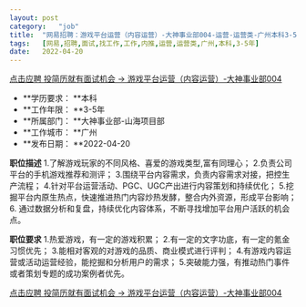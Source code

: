 ```yaml
---
layout:	post
category:	"job"
title:	"网易招聘：游戏平台运营（内容运营）-大神事业部004-运营-运营类-广州本科3-5年"
tags:	[网易,招聘,面试,找工作,工作,内推,运营,运营类,广州,本科,3-5年]
date:	2022-04-20
---
```


[点击应聘 投简历就有面试机会 -> 游戏平台运营（内容运营）-大神事业部004](http://mobile.bole.netease.com/bole/boleDetail?id=32644&employeeId=346f03c3cda5f04c&key=all)



- **学历要求： **本科
- **工作年限： **3-5年
- **所属部门： **大神事业部-山海项目部
- **工作城市： **广州
- **发布日期： **2022-04-20



**职位描述**
1.了解游戏玩家的不同风格、喜爱的游戏类型,富有同理心；
2.负责公司平台的手机游戏推荐和测评；
3.围绕平台内容需求，负责内容需求对接，把控生产流程；
4.针对平台运营活动、PGC、UGC产出进行内容策划和持续优化；
5.挖掘平台内原生热点，快速推进热门内容炒热发酵，整合内外资源，形成平台影响；
6. 通过数据分析和复盘，持续优化内容体系，不断寻找增加平台用户活跃的机会点。



**职位要求**
1.热爱游戏，有一定的游戏积累；
2.有一定的文字功底，有一定的氪金习惯优先；
3.能相对客观的对游戏的品质、商业模式进行评判；
4.有游戏内容运营或活动运营经验，能挖掘和分析用户的需求；
5.突破能力强，有推动热门事件或者策划专题的成功案例者优先。



[点击应聘 投简历就有面试机会 -> 游戏平台运营（内容运营）-大神事业部004](http://mobile.bole.netease.com/bole/boleDetail?id=32644&employeeId=346f03c3cda5f04c&key=all)